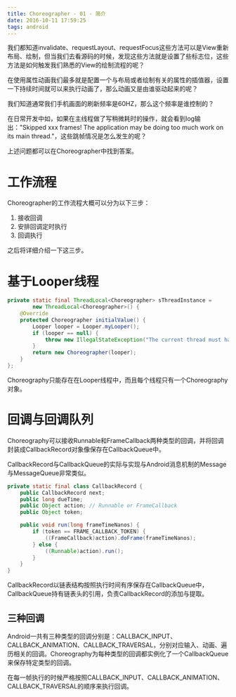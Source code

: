 ```yaml
---
title: Choreographer - 01 - 简介
date: 2016-10-11 17:59:25
tags: android
---
```


我们都知道invalidate、requestLayout、requestFocus这些方法可以是View重新布局、绘制，但当我们去看源码的时候，发现这些方法就是设置了些标志位，这些方法是如何触发我们熟悉的View的绘制流程的呢？

在使用属性动画我们最多就是配置一个与布局或者绘制有关的属性的插值器，设置一下持续时间就可以来执行动画了，那么动画又是由谁驱动起来的呢？

我们知道通常我们手机画面的刷新频率是60HZ，那么这个频率是谁控制的？

在日常开发中如，如果在主线程做了写稍微耗时的操作，就会看到log输出："Skipped xxx frames! The application may be doing too much work on its main thread."，这些跳帧情况是怎么发生的呢？

上述问题都可以在Choreographer中找到答案。

# 工作流程
Choreographer的工作流程大概可以分为以下三步：

1. 接收回调
2. 安排回调定时执行
3. 回调执行

之后将详细介绍一下这三步。

# 基于Looper线程

``` java
private static final ThreadLocal<Choreographer> sThreadInstance =
        new ThreadLocal<Choreographer>() {
    @Override
    protected Choreographer initialValue() {
        Looper looper = Looper.myLooper();
        if (looper == null) {
            throw new IllegalStateException("The current thread must have a looper!");
        }
        return new Choreographer(looper);
    }
};
```

Choreography只能存在在Looper线程中，而且每个线程只有一个Choreography对象。

# 回调与回调队列
Choreography可以接收Runnable和FrameCallback两种类型的回调，并将回调封装成CallbackRecord对象像保存在CallbackQueue中。

CallbackRecord与CallbackQueue的实际与实现与Android消息机制的Message与MessageQueue非常类似。

``` java
private static final class CallbackRecord {
    public CallbackRecord next;
    public long dueTime;
    public Object action; // Runnable or FrameCallback
    public Object token;

    public void run(long frameTimeNanos) {
        if (token == FRAME_CALLBACK_TOKEN) {
            ((FrameCallback)action).doFrame(frameTimeNanos);
        } else {
            ((Runnable)action).run();
        }
    }
}
```

CallbackRecord以链表结构按照执行时间有序保存在CallbackQueue中，CallbackQueue持有链表头的引用，负责CallbackRecord的添加与提取。

## 三种回调
Android一共有三种类型的回调分别是：CALLBACK_INPUT、CALLBACK_ANIMATION、CALLBACK_TRAVERSAL，分别对应输入、动画、遍历相关的回调。Choreography为每种类型的回调都实例化了一个CallbackQueue来保存特定类型的回调。

在每一帧执行的时候严格按照CALLBACK_INPUT、CALLBACK_ANIMATION、CALLBACK_TRAVERSAL的顺序来执行回调。
